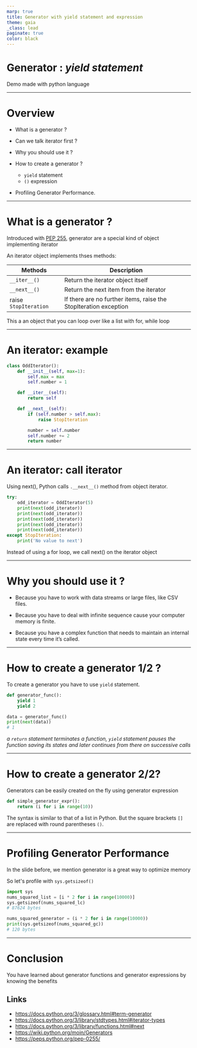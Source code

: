 ```yaml
---
marp: true
title: Generator with yield statement and expression
theme: gaia
_class: lead
paginate: true
color: black
---
```


# Generator : *yield statement*

Demo made with python language

----
# Overview

* What is a generator ?

* Can we talk iterator first ?

* Why you should use it ?

* How to create a generator ?
    - `yield` statement
    - `()` expression

* Profiling Generator Performance.
---

# What is a generator ?

Introduced with [PEP 255](https://peps.python.org/pep-0255/), generator are a special kind of object implementing iterator

An iterator object implements thses methods:

| Methods        |   Description           |
----------|--------------|
```__iter__()```| Return the iterator object itself  |
```__next__()```| Return the next item from the iterator |
raise ```StopIteration```| If there are no further items, raise the StopIteration exception |

This a an object that you can loop over like a list with for, while loop

---

# An iterator: example

```python
class OddIterator():
    def __init__(self, max=1):
        self.max = max
        self.number = 1

    def __iter__(self):
        return self

    def __next__(self):
        if (self.number > self.max):
            raise StopIteration

        number = self.number
        self.number += 2
        return number
```

---

# An iterator: call iterator

Using next(), Python calls ```.__next__()``` method from object iterator.

```python
try:
    odd_iterator = OddIterator(5)
    print(next(odd_iterator))
    print(next(odd_iterator))
    print(next(odd_iterator))
    print(next(odd_iterator))
    print(next(odd_iterator))
except StopIteration:
    print('No value to next')
```

Instead of using a for loop, we call next() on the iterator object 


---

# Why you should use it ?

* Because you have to work with data streams or large files, like CSV files.

* Because you have to deal with infinite sequence cause your computer memory is finite.

* Because you have a complex function that needs to maintain an internal state every time it’s called.
---

# How to create a generator 1/2 ?

To create a generator you have to use `yield` statement.

```python
def generator_func():
    yield 1
    yield 2

data = generator_func()
print(next(data))
# 1
```
*a `return` statement terminates a function, `yield` statement pauses the function saving its states and later continues from there on successive calls*

---
# How to create a generator 2/2?

Generators can be easily created on the fly using generator expression

```python
def simple_generator_expr():
    return (i for i in range(10))
```

The syntax is similar to that of a list in Python. But the square brackets `[]` are replaced with round parentheses `()`.

---

# Profiling Generator Performance
In the slide before, we mention generator is a great way to optimize memory

So let's profile with `sys.getsizeof()`

```python
import sys
nums_squared_list = [i * 2 for i in range(10000)]
sys.getsizeof(nums_squared_lc)
# 87624 bytes

nums_squared_generator = (i * 2 for i in range(10000))
print(sys.getsizeof(nums_squared_gc))
# 120 bytes
```
---
# Conclusion

You have learned about generator functions and generator expressions by knowing the benefits

## Links
* https://docs.python.org/3/glossary.html#term-generator
* https://docs.python.org/3/library/stdtypes.html#iterator-types
* https://docs.python.org/3/library/functions.html#next
* https://wiki.python.org/moin/Generators
* https://peps.python.org/pep-0255/ 
